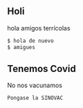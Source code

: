 ## Holi

hola amigos terrícolas

```bash
$ hola de nuevo
$ amigues
```
## Tenemos Covid
No nos vacunamos
```bash
Pongase la SINOVAC
````
